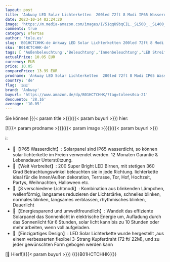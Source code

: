 ```yaml
---
layout: post
title: 'Ankway LED Solar Lichterketten  200led 72ft 8 Modi IP65 Wasserdichte Solarlichterkette Aussen für garten außen/innen Weihnachten schlafzimmer Balkon Party Deko  Warmweiß '
date: 2023-10-14 02:24:20
image: 'https://m.media-amazon.com/images/I/51qqU9bqCIL._SL500_._SL400_.jpg'
comments: true
category: ofertas
author: 'tole.es'
slug: 'B01HCTCHHK-de Ankway LED Solar Lichterketten 200led 72ft 8 Modi IP65...'
sku: 'B01HCTCHHK-de'
tags: [ 'Außenbeleuchtung','Beleuchtung','Innenbeleuchtung','LED Streifen','Spezial- & Stimmungsbeleuchtung','ankway','🇩🇪', ]
actualPrice: 10.05 EUR
currency: EUR
price: 10.05
comparePrice: 13.99 EUR
prodname: 'Ankway LED Solar Lichterketten  200led 72ft 8 Modi IP65 Wasserdichte Solarlichterkette Aussen für garten außen/innen Weihnachten schlafzimmer Balkon Party Deko  Warmweiß '
country: 'de'
flag: '🇩🇪'
brand: 'Ankway'
buyurl: 'https://www.amazon.de/dp/B01HCTCHHK/?tag=tolees0ca-21'
descuento: '28.16'
average: '10.05'
---
```


Sie können [{{< param title >}}]({{< param buyurl >}}) hier:

[![{{< param prodname >}}]({{< param image >}})]({{< param buyurl >}})

ℹ️:

- 🌟【IP65 Wasserdicht】: Solarpanel sind IP65 wasserdicht, so können solar lichterkette im Freien verwendet werden. 12 Monaten Garantie & Lebensdauer Unterstützung.
- 🌟【Weit Verbreitet】: 200 Super Bright LED Birnen, mit stetigen 360 Grad Betrachtungswinkel beleuchten sie in jede Richtung. lichterkette ideal für die Innen/Außen dekoration, Terrasse, Tor, Hof, Hochzeit, Partys, Weihnachten, Halloween etc.
- 🌟【8 verschiedene Lichtmodi】: Kombination aus blinkenden Lämpchen, wellenförmig, langsames reduzieren der Lichtstärke, schnelles blinken, normales blinken, langsames verblassen, rhythmisches blinken, Dauerlicht
- 🌟【Energiesparend und umweltfreundlich】: Wandelt das effiziente Solarpanel das Sonnenlicht in elektrische Energie um, Aufladung durch das Sonnenlicht für 6 Stunden, solar licht kann bis zu 10 Stunden oder mehr arbeiten, wenn voll aufgeladen.
- 🌟【Einzigartiges Design】: LED Solar Lichterkette wurde hergestellt ,aus einem verbesserten flexibel 3-Strang Kupferdraht (72 ft/ 22M), und zu jeder gewünschten Form gebogen werden kann

[🛒 Hier!!]({{< param buyurl >}})
{{<world>}}B01HCTCHHK{{</world>}}

